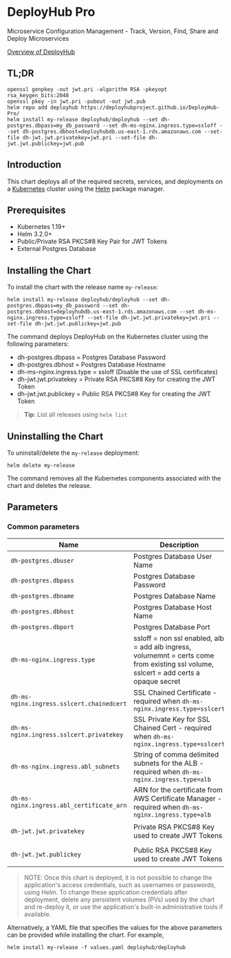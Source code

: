 # DeployHub Pro

Microservice Configuration Management - Track, Version, Find, Share and Deploy Microservices

[Overview of DeployHub](https://www.deployhub.com)

## TL;DR

```console
openssl genpkey -out jwt.pri -algorithm RSA -pkeyopt rsa_keygen_bits:2048
openssl pkey -in jwt.pri -pubout -out jwt.pub
helm repo add deployhub https://deployhubproject.github.io/DeployHub-Pro/
helm install my-release deployhub/deployhub --set dh-postgres.dbpass=my_db_password --set dh-ms-nginx.ingress.type=ssloff --set dh-postgres.dbhost=deployhubdb.us-east-1.rds.amazonaws.com --set-file dh-jwt.jwt.privatekey=jwt.pri --set-file dh-jwt.jwt.publickey=jwt.pub
```

## Introduction

This chart deploys all of the required secrets, services, and deployments on a [Kubernetes](https://kubernetes.io) cluster using the [Helm](https://helm.sh) package manager.

## Prerequisites

- Kubernetes 1.19+
- Helm 3.2.0+
- Public/Private RSA PKCS#8 Key Pair for JWT Tokens
- External Postgres Database

## Installing the Chart

To install the chart with the release name `my-release`:

```console
helm install my-release deployhub/deployhub --set dh-postgres.dbpass=my_db_password --set dh-postgres.dbhost=deployhubdb.us-east-1.rds.amazonaws.com --set dh-ms-nginx.ingress.type=ssloff --set-file dh-jwt.jwt.privatekey=jwt.pri --set-file dh-jwt.jwt.publickey=jwt.pub
```

The command deploys DeployHub on the Kubernetes cluster using the following parameters:
- dh-postgres.dbpass = Postgres Database Password
- dh-postgres.dbhost = Postgres Database Hostname
- dh-ms-nginx.ingress.type = ssloff (Disable the use of SSL certificates)
- dh-jwt.jwt.privatekey = Private RSA PKCS#8 Key for creating the JWT Token
- dh-jwt.jwt.publickey = Public RSA PKCS#8 Key for creating the JWT Token

> **Tip**: List all releases using `helm list`

## Uninstalling the Chart

To uninstall/delete the `my-release` deployment:

```console
helm delete my-release
```

The command removes all the Kubernetes components associated with the chart and deletes the release.

## Parameters

### Common parameters

| Name                     | Description                                                                                  | Value           |
| ------------------------ | -------------------------------------------------------------------------------------------- | --------------- |
| `dh-postgres.dbuser`     | Postgres Database User Name                                                                  | `postgres`      |
| `dh-postgres.dbpass`     | Postgres Database Password                                                                   | `postgres`      |
| `dh-postgres.dbname`     | Postgres Database Name                                                                       | `postgres`      |
| `dh-postgres.dbhost`     | Postgres Database Host Name                                                                  | `localhost`     |
| `dh-postgres.dbport`     | Postgres Database Port                                                                       | `5432`          |
| `dh-ms-nginx.ingress.type` | ssloff = non ssl enabled, alb = add alb ingress, volumemnt = certs come from existing ssl volume, sslcert = add certs a opaque secret | `sslcert, alb, volumemnt, ssloff`  |
| `dh-ms-nginx.ingress.sslcert.chainedcert`    | SSL Chained Certificate - required when `dh-ms-nginx.ingress.type=sslcert`                     | `SSL Chained Certificate - decoded` |
| `dh-ms-nginx.ingress.sslcert.privatekey`    | SSL Private Key for SSL Chained Cert - required when `dh-ms-nginx.ingress.type=sslcert`         | `SSL Private Key - decoded`         |
| `dh-ms-nginx.ingress.abl_subnets`    | String of comma delimited subnets for the ALB - required when  `dh-ms-nginx.ingress.type=alb`  |   |
| `dh-ms-nginx.ingress.abl_certificate_arn`    | ARN for the certificate from AWS Certificate Manager - required when  `dh-ms-nginx.ingress.type=alb` |  |
| `dh-jwt.jwt.privatekey` | Private RSA PKCS#8 Key used to create JWT Tokens                                            | `Private RSA PKCS#8 Key - decoded` |
| `dh-jwt.jwt.publickey`  | Public RSA PKCS#8 Key used to create JWT Tokens                                             | `Public RSA PKCS#8 Key - decoded`  |

> NOTE: Once this chart is deployed, it is not possible to change the application's access credentials, such as usernames or passwords, using Helm. To change these application credentials after deployment, delete any persistent volumes (PVs) used by the chart and re-deploy it, or use the application's built-in administrative tools if available.

Alternatively, a YAML file that specifies the values for the above parameters can be provided while installing the chart. For example,

```console
helm install my-release -f values.yaml deployhub/deployhub
```
